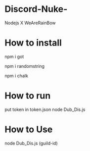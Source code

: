 # Discord-Nuke-
Nodejs X WeAreRainBow

# How to install

npm i got

npm i randomstring

npm i chalk

# How to run
put token in token.json
node Dub_Dis.js

# How to Use

node Dub_Dis.js (guild-id)
